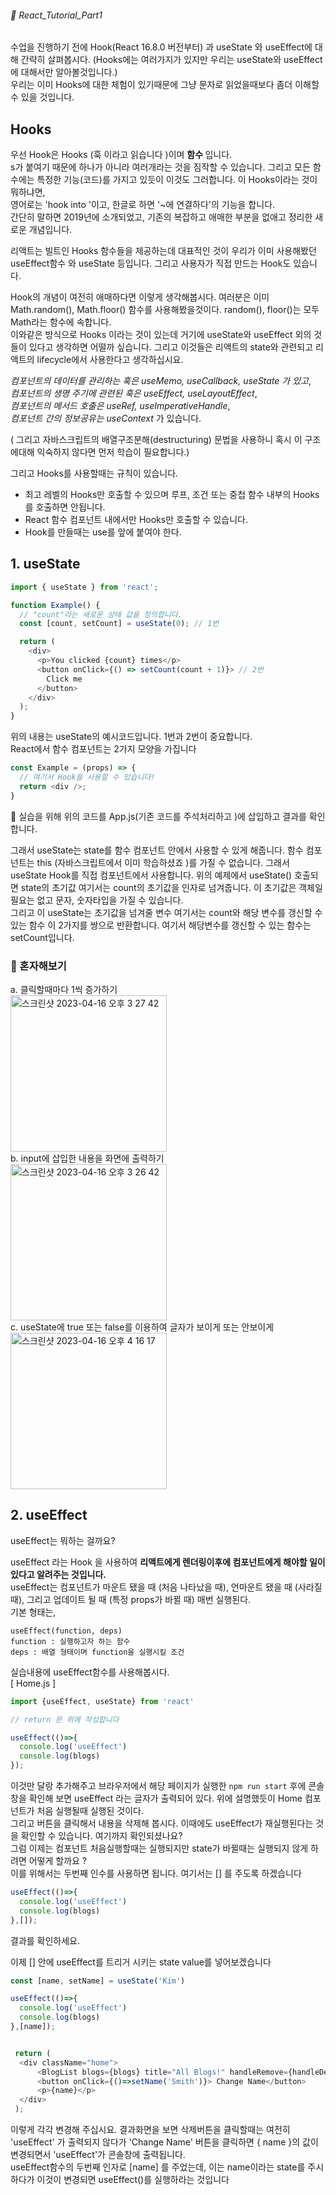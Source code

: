 ###### 🌵 React_Tutorial_Part1

수업을 진행하기 전에 Hook(React 16.8.0 버전부터) 과 useState 와 useEffect에 대해 간략히 살펴봅시다. (Hooks에는 여러가지가 있지만 우리는 useState와 useEffect에 대해서만 알아볼것입니다.)  
우리는 이미 Hooks에 대한 체험이 있기때문에 그냥 문자로 읽었을때보다 좀더 이해할 수 있을 것입니다.   
## Hooks  
우선 Hook은 Hooks (훅 이라고 읽습니다 )이며 <b> 함수 </b> 입니다.    
s가 붙여기 때문에 하나가 아니라 여러개라는 것을 짐작할 수 있습니다.  그리고 모든 함수에는 특정한 기능(코드)를 가지고 있듯이 이것도 그러합니다. 이 Hooks이라는 것이 뭐하냐면,   
영어로는 'hook into '이고, 한글로 하면 '~에 연결하다'의 기능을 합니다.    
간단히 말하면 2019년에 소개되었고, 기존의 복잡하고 애매한 부분을 없애고 정리한 새로운 개념입니다. 

리액트는 빌트인 Hooks 함수들을 제공하는데 대표적인 것이 우리가 이미 사용해봤던 useEffect함수 와 useState 등입니다. 그리고 사용자가 직접 만드는 Hook도 있습니다.  <br> 

Hook의 개념이 여전히 애매하다면 이렇게 생각해봅시다.  여러분은 이미 Math.random(), Math.floor() 함수를 사용해봤을것이다. 
 random(), floor()는 모두 Math라는 함수에 속합니다.  
 이와같은 방식으로 Hooks 이라는 것이 있는데 거기에 useState와 useEffect 외의 것들이 있다고 생각하면 어떨까 싶습니다. 그리고 이것들은 리액트의 state와 관련되고 리액트의 lifecycle에서 사용한다고 생각하십시요.  <br>

_컴포넌트의 데이터를 관리하는 훅은 useMemo, useCallback, useState 가 있고_,  
_컴포넌트의 생명 주기에 관련된 훅은 useEffect, useLayoutEffect_,  
_컴포넌트의 메서드 호출은 useRef, useImperativeHandle_,   
_컴포넌트 간의 정보공유는 useContext_ 가 있습니다.  

 ( 그리고 자바스크립트의 배열구조분해(destructuring) 문법을 사용하니 혹시 이 구조에대해 익숙하지 않다면 먼저 학습이 필요합니다.)     

그리고 Hooks를 사용할때는 규칙이 있습니다.    
- 최고 레벨의 Hooks만 호출할 수 있으며 루프, 조건 또는 중첩 함수 내부의 Hooks 를 호출하면 안됩니다. 
- React 함수 컴포넌트 내에서만 Hooks만 호출할 수 있습니다. 
- Hook를 만들때는 use를 앞에 붙여야 한다.



## 1. useState
```js
import { useState } from 'react';

function Example() {
  // "count"라는 새로운 상태 값을 정의합니다. 
  const [count, setCount] = useState(0); // 1번

  return (
    <div>
      <p>You clicked {count} times</p>
      <button onClick={() => setCount(count + 1)}> // 2번
        Click me
      </button>
    </div>
  );
}
```    
위의 내용는 useState의 예시코드입니다. 1번과 2번이 중요합니다.   
React에서 함수 컴포넌트는 2가지 모양을 가집니다  
```js
const Example = (props) => {
  // 여기서 Hook을 사용할 수 있습니다!
  return <div />;
}
```    
:pencil: 실습을 위해 위의 코드를 App.js(기존 코드를 주석처리하고 )에 삽입하고 결과를 확인합니다.  

 
그래서 useState는 state를 함수 컴포넌트 안에서 사용할 수 있게 해줍니다. 함수 컴포넌트는 this (자바스크립트에서 이미 학습하셨죠 )를 가질 수 없습니다. 그래서 useState Hook를 직접 컴포넌트에서 사용합니다. 위의 예제에서 useState() 호출되면 state의 초기값 여기서는 count의 초기값을 인자로 넘겨줍니다. 이 초기값은 객체일 필요는 없고 문자, 숫자타입을 가질 수 있습니다.   
그리고 이 useState는 초기값을 넘겨줄 변수 여기서는 count와 해당 변수를 갱신할 수 있는 함수 이 2가지를 쌍으로 반환합니다. 여기서 해당변수를 갱신할 수 있는 함수는 setCount입니다.
 
### :pencil: 혼자해보기
a. 클릭할때마다 1씩 증가하기  
<img width="250" alt="스크린샷 2023-04-16 오후 3 27 42" src="https://user-images.githubusercontent.com/48478079/232276804-b0a695eb-9c72-4af8-9c7c-0cc2f07eb893.png">      
b. input에 삽입한 내용을 화면에 출력하기  
<img width="250" alt="스크린샷 2023-04-16 오후 3 26 42" src="https://user-images.githubusercontent.com/48478079/232276805-0f78a110-8283-4019-a272-4ca4cbaf84c8.png">    
c. useState에 true 또는 false를 이용하여 글자가 보이게 또는 안보이게   
<img width="250" alt="스크린샷 2023-04-16 오후 4 16 17" src="https://user-images.githubusercontent.com/48478079/232280035-c998f33d-138e-48b8-bbae-dae706ddd887.png">

 



## 2. useEffect   

useEffect는 뭐하는 걸까요?

useEffect 라는 Hook 을 사용하여 <b>리액트에게 렌더링이후에 컴포넌트에게 해야할 일이 있다고 알려주는 것입니다.</b>    
useEffect는 컴포넌트가 마운트 됐을 때 (처음 나타났을 때), 언마운트 됐을 때 (사라질 때), 그리고 업데이트 될 때 (특정 props가 바뀔 때) 매번 실행된다.  
기본 형태는, 
``` 
useEffect(function, deps)
function : 실행하고자 하는 함수
deps : 배열 형태이며 function을 실행시킬 조건
```

실습내용에 useEffect함수를 사용해봅시다.  
[ Home.js ]
``` javascript   
import {useEffect, useState} from 'react'

// return 문 위에 작성합니다

useEffect(()=>{ 
  console.log('useEffect')
  console.log(blogs)
});
```    
이것만 달랑 추가해주고 브라우저에서 해당 페이지가 실행한 ``` npm run start ``` 후에  콘솔창을 확인해 보면 useEffect 라는 글자가 출력되어 있다. 위에 설명했듯이 Home 컴포넌트가 처음 실행될때 실행된 것이다.   
그리고 버튼을 클릭해서 내용을 삭제해 봅시다. 이때에도 useEffect가 재실행된다는 것을 확인할 수 있습니다. 여기까지 확인되셨나요?   
그럼 이제는 컴포넌트 처음실행할때는 실행되지만 state가 바뀔때는 실행되지 않게 하려면 어떻게 할까요 ?   
이를 위해서는 두번째 인수를 사용하면 됩니다. 여기서는 [] 를 주도록 하겠습니다      
``` javascript
useEffect(()=>{
  console.log('useEffect')
  console.log(blogs)
},[]);
```
결과를 확인하세요.  

이제 [] 안에 useEffect를 트리거 시키는 state value를  넣어보겠습니다  
```javascript
const [name, setName] = useState('Kim')

useEffect(()=>{
  console.log('useEffect')
  console.log(blogs)
},[name]);


 return ( 
  <div className="home">
      <BlogList blogs={blogs} title="All Blogs!" handleRemove={handleDelete}/>
      <button onClick={()=>setName('Smith')}> Change Name</button>
      <p>{name}</p>
  </div>
 );

```   
이렇게 각각 변경해 주십시요. 결과화면을 보면 삭제버튼을 클릭할때는 여전히 'useEffect' 가 출력되지 않다가 'Change Name' 버튼을 클릭하면 { name }의 값이 변경되면서 'useEffect'가 콘솔창에 출력됩니다.   
useEffect함수의 두번째 인자로 [name] 를 주었는데, 이는 name이라는 state를 주시하다가 이것이 변경되면 useEffect()를 실행하라는 것입니다 

 

